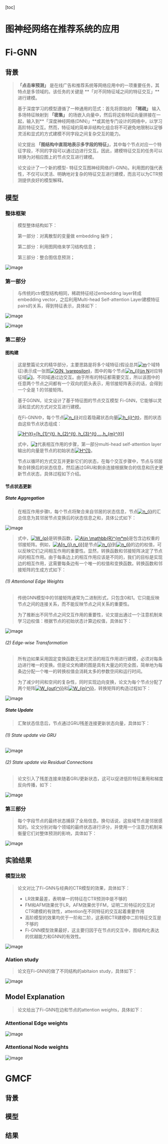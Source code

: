 [toc]

# 图神经网络在推荐系统的应用

# Fi-GNN

## 背景

> **「点击率预测」** 是在线广告和推荐系统等网络应用中的一项重要任务，其特点是多领域的。该任务的关键是 **「对不同特征域之间的特征交互」**进行建模。
>
> 基于深度学习的模型遵循了一种通用的范式：首先将原始的 **「稀疏」** 输入多场特征映射到 **「密集」** 的场嵌入向量中，然后将这些特征向量拼接在一起，输入到**「深度神经网络(DNN)」**或其他专门设计的网络中，以学习高阶特征交互。然而，特征域的简单非结构化组合将不可避免地限制以足够灵活和显式的方式建模不同字段之间复杂交互的能力。
>
> 论文提出 **「图结构中直观地表示多字段的特征」**，其中每个节点对应一个特征字段，不同的字段可以通过边进行交互。因此，建模特征交互的任务可以转换为对相应图上的节点交互进行建模。
>
> 论文设计了一个新的模型- 特征交互图神经网络(Fi-GNN)。利用图的强代表性，不仅可以灵活、明确地对复杂的特征交互进行建模，而且可以为CTR预测提供良好的模型解释。

## 模型

### 整体框架

> 模型整体结构如下：
>
> 第一部分：对离散型的变量做 embedding 操作；
>
> 第二部分：利用图网络来学习结构信息；
>
> 第三部分：整合图信息预测；


![image](https://github.com/ShaoQiBNU/GNN4Rec/blob/main/img/1.png)

### 第一部分

> 与传统的ctr模型结构相同，稀疏特征经过embedding layer转成embedding vector，之后利用Multi-head Self-attention Layer建模特征pairs的关系，得到特征表示，具体如下：

![image](https://github.com/ShaoQiBNU/GNN4Rec/blob/main/img/2.jpg)

![image](https://github.com/ShaoQiBNU/GNN4Rec/blob/main/img/3.jpg)

### 第二部分

#### 图构建

> 这是整篇论文的精华部分，主要思路是将多个域特征(假设总共<a href="https://www.codecogs.com/eqnedit.php?latex=m" target="_blank"><img src="https://latex.codecogs.com/svg.latex?m" title="m" /></a>个域特征)表示成一张图<a href="https://www.codecogs.com/eqnedit.php?latex=G(N,&space;\varepsilon)" target="_blank"><img src="https://latex.codecogs.com/svg.latex?G(N,&space;\varepsilon)" title="G(N, \varepsilon)" /></a>，图中的每个节点<a href="https://www.codecogs.com/eqnedit.php?latex=n_{i}\in&space;N" target="_blank"><img src="https://latex.codecogs.com/svg.latex?n_{i}\in&space;N" title="n_{i}\in N" /></a>对应特征域<a href="https://www.codecogs.com/eqnedit.php?latex=i" target="_blank"><img src="https://latex.codecogs.com/svg.latex?i" title="i" /></a>，不同域通过边交互。由于所有的特征都需要交互，所以该图中的任意两个节点之间都有一个双向的箭头表示，用邻接矩阵表示的话，会得到一个全是 1 的邻接矩阵。

> 基于GGNN，论文设计了基于特征图的节点交互模型 Fi-GNN，它能够以灵活和显式的方式对交互进行建模。

> 在Fi-GNN中，每个节点<a href="https://www.codecogs.com/eqnedit.php?latex=n_{i}" target="_blank"><img src="https://latex.codecogs.com/svg.latex?n_{i}" title="n_{i}" /></a>对应着隐藏状态向量<a href="https://www.codecogs.com/eqnedit.php?latex=h_{i}^{t}" target="_blank"><img src="https://latex.codecogs.com/svg.latex?h_{i}^{t}" title="h_{i}^{t}" /></a>，图的状态由这些节点状态组成：
>
> <a href="https://www.codecogs.com/eqnedit.php?latex=H^{t}=[h_{1}^{t},&space;h_{2}^{t},&space;h_{3}^{t},...,h_{m}^{t}]" target="_blank"><img src="https://latex.codecogs.com/svg.latex?H^{t}=[h_{1}^{t},&space;h_{2}^{t},&space;h_{3}^{t},...,h_{m}^{t}]" title="H^{t}=[h_{1}^{t}, h_{2}^{t}, h_{3}^{t},...,h_{m}^{t}]" /></a>
>
> 式中，<a href="https://www.codecogs.com/eqnedit.php?latex=t" target="_blank"><img src="https://latex.codecogs.com/svg.latex?t" title="t" /></a>代表相互作用的步骤，第一部分multi-head self-attention layer输出的向量是节点的初始状态<a href="https://www.codecogs.com/eqnedit.php?latex=H^{1}" target="_blank"><img src="https://latex.codecogs.com/svg.latex?H^{1}" title="H^{1}" /></a>。
>
> 节点以循环的方式交互并更新它们的状态，在每个交互步骤中，节点与邻居聚合转换后的状态信息，然后通过GRU和剩余连接根据聚合的信息和历史更新节点状态，具体过程如下介绍。

#### 节点状态更新

##### State Aggregation

> 在相互作用步骤t，每个节点将聚合来自邻居的状态信息，节点<a href="https://www.codecogs.com/eqnedit.php?latex=n_{i}" target="_blank"><img src="https://latex.codecogs.com/svg.latex?n_{i}" title="n_{i}" /></a>的汇总信息为其邻居节点变换后的状态信息之和，具体公式如下：

![image](https://github.com/ShaoQiBNU/GNN4Rec/blob/main/img/4.jpg)

> 式中，<a href="https://www.codecogs.com/eqnedit.php?latex=W_{p}" target="_blank"><img src="https://latex.codecogs.com/svg.latex?W_{p}" title="W_{p}" /></a>是转换函数，<a href="https://www.codecogs.com/eqnedit.php?latex=A\in&space;\mathbb{R}^{m*m}" target="_blank"><img src="https://latex.codecogs.com/svg.latex?A\in&space;\mathbb{R}^{m*m}" title="A\in \mathbb{R}^{m*m}" /></a>是包含边权重的邻接矩阵。例如，<a href="https://www.codecogs.com/eqnedit.php?latex=A[n_{j},n_{i}]" target="_blank"><img src="https://latex.codecogs.com/svg.latex?A[n_{j},n_{i}]" title="A[n_{j},n_{i}]" /></a>是节点<a href="https://www.codecogs.com/eqnedit.php?latex=n_{j}" target="_blank"><img src="https://latex.codecogs.com/svg.latex?n_{j}" title="n_{j}" /></a>到<a href="https://www.codecogs.com/eqnedit.php?latex=n_{i}" target="_blank"><img src="https://latex.codecogs.com/svg.latex?n_{i}" title="n_{i}" /></a>的边的权值，可以反映它们之间相互作用的重要性。显然，转换函数和邻接矩阵决定了节点间的相互作用。由于每条边上的相互作用应该是不同的，我们的目标是实现边的相互作用，这需要每条边有一个唯一的权值和变换函数。转换函数和邻接矩阵的生成方式如下：

###### (1) Attentional Edge Weights

> 传统GNN模型中的邻接矩阵通常为二进制形式，只包含0和1。它只能反映节点之间的连接关系，而不能反映节点之间关系的重要性。
>
> 为了推断出不同节点之间交互作用的重要性，论文提出通过一个注意机制来学习边权值：根据节点的初始状态计算边权值，具体如下：

![image](https://github.com/ShaoQiBNU/GNN4Rec/blob/main/img/5.jpg)

###### (2) Edge-wise Transformation

> 所有边如果采用固定变换函数无法对灵活的相互作用进行建模，必须对每条边进行唯一的变换。但是论文构建的图是具有大量边的完全图，简单地为每条边分配一个唯一的转换权值会消耗太多的参数空间和运行时间。
>
> 为了减少时间和空间的复杂性，同时实现边向变换，论文为每个节点分配了两个矩阵<a href="https://www.codecogs.com/eqnedit.php?latex=W_{out}^{i}" target="_blank"><img src="https://latex.codecogs.com/svg.latex?W_{out}^{i}" title="W_{out}^{i}" /></a>和<a href="https://www.codecogs.com/eqnedit.php?latex=W_{in}^{i}" target="_blank"><img src="https://latex.codecogs.com/svg.latex?W_{in}^{i}" title="W_{in}^{i}" /></a>，转换矩阵的构造过程如下：

![image](https://github.com/ShaoQiBNU/GNN4Rec/blob/main/img/6.jpg)

##### State Update

> 汇聚状态信息后，节点通过GRU残差连接更新状态向量，具体如下：

###### (1) State update via GRU

![image](https://github.com/ShaoQiBNU/GNN4Rec/blob/main/img/7.jpg)

###### (2) State update via Residual Connections

> 论文引入了残差连接来随着GRU更新状态，这可以促进低阶特征重用和梯度反向传播，如下：

![image](https://github.com/ShaoQiBNU/GNN4Rec/blob/main/img/8.jpg)

### 第三部分

> 每个字段节点的最终状态捕获了全局信息。换句话说，这些域节点是邻居感知的。论文分别对每个领域的最终状态进行评分，并使用一个注意力机制来衡量它们对整体预测的影响，具体如下：

![image](https://github.com/ShaoQiBNU/GNN4Rec/blob/main/img/9.jpg)

## 实验结果

### 模型比较

> 论文对比了Fi-GNN与经典的CTR模型的效果，具体如下：
>
> - LR效果最差，表明单一的特征在CTR预测中是不够的
> - FM和AFM效果优于LR，AFM效果优于FM，证明二阶特征的交互对CTR建模的有效性，attention在不同特征的交互起着重要作用
> - 高阶模型的效果均优于一阶和二阶，这表明CTR建模中二阶特征交互是不够的
> - Fi-GNN模型效果最好，这主要归因于在节点的交互中，图结构化表达的优越能力和GNN的有效性。

![image](https://github.com/ShaoQiBNU/GNN4Rec/blob/main/img/10.jpg)

### Alation study

> 论文在Fi-GNN的做了不同结构的abltaion study，具体如下：


![image](https://github.com/ShaoQiBNU/GNN4Rec/blob/main/img/11.jpg)

## Model Explanation

> 论文给出了Fi-GNN在边和节点的attention weights，具体如下：

### Attentional Edge weights

![image](https://github.com/ShaoQiBNU/GNN4Rec/blob/main/img/12.jpg)

### Attentional Node weights


![image](https://github.com/ShaoQiBNU/GNN4Rec/blob/main/img/13.jpg)





# GMCF

## 背景



## 模型



## 结果

